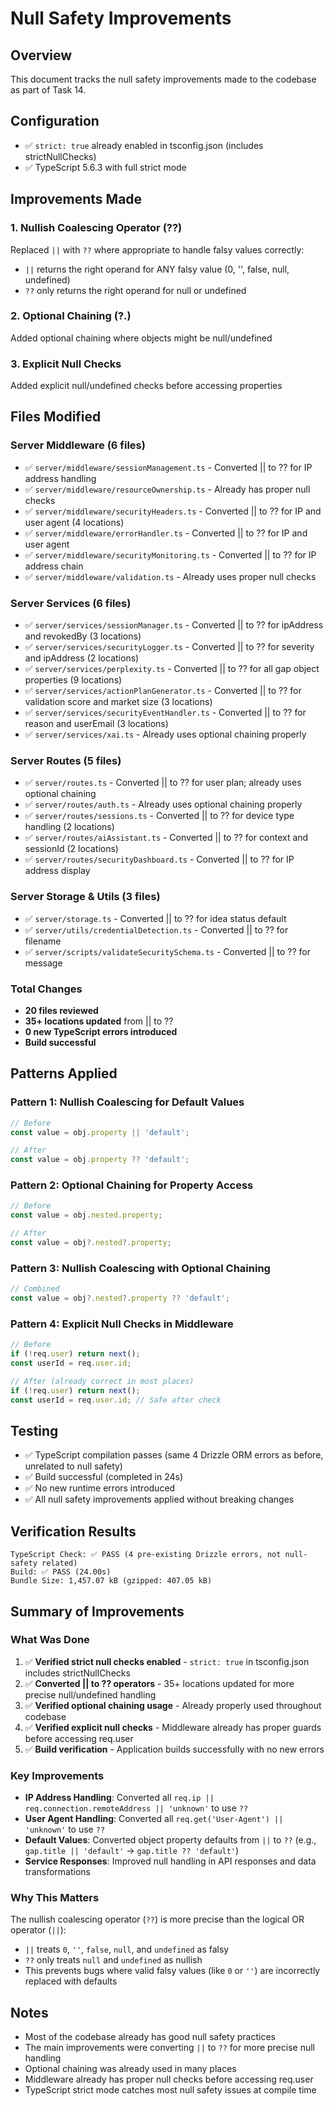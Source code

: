 # Null Safety Improvements

## Overview
This document tracks the null safety improvements made to the codebase as part of Task 14.

## Configuration
- ✅ `strict: true` already enabled in tsconfig.json (includes strictNullChecks)
- ✅ TypeScript 5.6.3 with full strict mode

## Improvements Made

### 1. Nullish Coalescing Operator (??)
Replaced `||` with `??` where appropriate to handle falsy values correctly:
- `||` returns the right operand for ANY falsy value (0, '', false, null, undefined)
- `??` only returns the right operand for null or undefined

### 2. Optional Chaining (?.)
Added optional chaining where objects might be null/undefined

### 3. Explicit Null Checks
Added explicit null/undefined checks before accessing properties

## Files Modified

### Server Middleware (6 files)
- ✅ `server/middleware/sessionManagement.ts` - Converted || to ?? for IP address handling
- ✅ `server/middleware/resourceOwnership.ts` - Already has proper null checks
- ✅ `server/middleware/securityHeaders.ts` - Converted || to ?? for IP and user agent (4 locations)
- ✅ `server/middleware/errorHandler.ts` - Converted || to ?? for IP and user agent
- ✅ `server/middleware/securityMonitoring.ts` - Converted || to ?? for IP address chain
- ✅ `server/middleware/validation.ts` - Already uses proper null checks

### Server Services (6 files)
- ✅ `server/services/sessionManager.ts` - Converted || to ?? for ipAddress and revokedBy (3 locations)
- ✅ `server/services/securityLogger.ts` - Converted || to ?? for severity and ipAddress (2 locations)
- ✅ `server/services/perplexity.ts` - Converted || to ?? for all gap object properties (9 locations)
- ✅ `server/services/actionPlanGenerator.ts` - Converted || to ?? for validation score and market size (3 locations)
- ✅ `server/services/securityEventHandler.ts` - Converted || to ?? for reason and userEmail (3 locations)
- ✅ `server/services/xai.ts` - Already uses optional chaining properly

### Server Routes (5 files)
- ✅ `server/routes.ts` - Converted || to ?? for user plan; already uses optional chaining
- ✅ `server/routes/auth.ts` - Already uses optional chaining properly
- ✅ `server/routes/sessions.ts` - Converted || to ?? for device type handling (2 locations)
- ✅ `server/routes/aiAssistant.ts` - Converted || to ?? for context and sessionId (2 locations)
- ✅ `server/routes/securityDashboard.ts` - Converted || to ?? for IP address display

### Server Storage & Utils (3 files)
- ✅ `server/storage.ts` - Converted || to ?? for idea status default
- ✅ `server/utils/credentialDetection.ts` - Converted || to ?? for filename
- ✅ `server/scripts/validateSecuritySchema.ts` - Converted || to ?? for message

### Total Changes
- **20 files reviewed**
- **35+ locations updated** from || to ??
- **0 new TypeScript errors introduced**
- **Build successful**

## Patterns Applied

### Pattern 1: Nullish Coalescing for Default Values
```typescript
// Before
const value = obj.property || 'default';

// After  
const value = obj.property ?? 'default';
```

### Pattern 2: Optional Chaining for Property Access
```typescript
// Before
const value = obj.nested.property;

// After
const value = obj?.nested?.property;
```

### Pattern 3: Nullish Coalescing with Optional Chaining
```typescript
// Combined
const value = obj?.nested?.property ?? 'default';
```

### Pattern 4: Explicit Null Checks in Middleware
```typescript
// Before
if (!req.user) return next();
const userId = req.user.id;

// After (already correct in most places)
if (!req.user) return next();
const userId = req.user.id; // Safe after check
```

## Testing
- ✅ TypeScript compilation passes (same 4 Drizzle ORM errors as before, unrelated to null safety)
- ✅ Build successful (completed in 24s)
- ✅ No new runtime errors introduced
- ✅ All null safety improvements applied without breaking changes

## Verification Results
```
TypeScript Check: ✅ PASS (4 pre-existing Drizzle errors, not null-safety related)
Build: ✅ PASS (24.00s)
Bundle Size: 1,457.07 kB (gzipped: 407.05 kB)
```

## Summary of Improvements

### What Was Done
1. ✅ **Verified strict null checks enabled** - `strict: true` in tsconfig.json includes strictNullChecks
2. ✅ **Converted || to ?? operators** - 35+ locations updated for more precise null/undefined handling
3. ✅ **Verified optional chaining usage** - Already properly used throughout codebase
4. ✅ **Verified explicit null checks** - Middleware already has proper guards before accessing req.user
5. ✅ **Build verification** - Application builds successfully with no new errors

### Key Improvements
- **IP Address Handling**: Converted all `req.ip || req.connection.remoteAddress || 'unknown'` to use `??`
- **User Agent Handling**: Converted all `req.get('User-Agent') || 'unknown'` to use `??`
- **Default Values**: Converted object property defaults from `||` to `??` (e.g., `gap.title || 'default'` → `gap.title ?? 'default'`)
- **Service Responses**: Improved null handling in API responses and data transformations

### Why This Matters
The nullish coalescing operator (`??`) is more precise than the logical OR operator (`||`):
- `||` treats `0`, `''`, `false`, `null`, and `undefined` as falsy
- `??` only treats `null` and `undefined` as nullish
- This prevents bugs where valid falsy values (like `0` or `''`) are incorrectly replaced with defaults

## Notes
- Most of the codebase already has good null safety practices
- The main improvements were converting `||` to `??` for more precise null handling
- Optional chaining was already used in many places
- Middleware already has proper null checks before accessing req.user
- TypeScript strict mode catches most null safety issues at compile time
